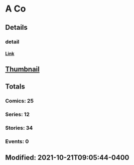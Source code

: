 # A  Co 
## Details
### detail
#### [Link](http://marvel.com/comics/creators/12844/a_co?utm_campaign=apiRef&utm_source=225578a89fc76f3d20fbffda5d17a88d)
## [Thumbnail](http://i.annihil.us/u/prod/marvel/i/mg/b/40/image_not_available.jpg)
## Totals
### Comics: 25
### Series: 12
### Stories: 34
### Events: 0
## Modified: 2021-10-21T09:05:44-0400